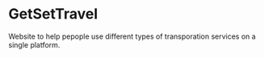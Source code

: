# GetSetTravel

Website to help pepople use different types of transporation services on a single platform.